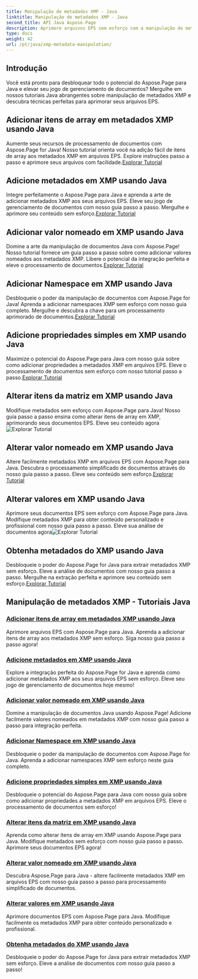 ```yaml
---
title: Manipulação de metadados XMP - Java
linktitle: Manipulação de metadados XMP - Java
second_title: API Java Aspose.Page
description: Aprimore arquivos EPS sem esforço com a manipulação de metadados XMP, desde a adição de itens até a extração. Eleve seu gerenciamento de documentos com nossos guias.
type: docs
weight: 42
url: /pt/java/xmp-metadata-manipulation/
---
```


## Introdução

Você está pronto para desbloquear todo o potencial do Aspose.Page para Java e elevar seu jogo de gerenciamento de documentos? Mergulhe em nossos tutoriais Java abrangentes sobre manipulação de metadados XMP e descubra técnicas perfeitas para aprimorar seus arquivos EPS.

## Adicionar itens de array em metadados XMP usando Java

 Aumente seus recursos de processamento de documentos com Aspose.Page for Java! Nosso tutorial orienta você na adição fácil de itens de array aos metadados XMP em arquivos EPS. Explore instruções passo a passo e aprimore seus arquivos com facilidade.[Explorar Tutorial](./add-array-items/)

## Adicione metadados em XMP usando Java

 Integre perfeitamente o Aspose.Page para Java e aprenda a arte de adicionar metadados XMP aos seus arquivos EPS. Eleve seu jogo de gerenciamento de documentos com nosso guia passo a passo. Mergulhe e aprimore seu conteúdo sem esforço.[Explorar Tutorial](./add-metadata/)

## Adicionar valor nomeado em XMP usando Java

Domine a arte da manipulação de documentos Java com Aspose.Page! Nosso tutorial fornece um guia passo a passo sobre como adicionar valores nomeados aos metadados XMP. Libere o potencial da integração perfeita e eleve o processamento de documentos.[Explorar Tutorial](./add-named-value/)

## Adicionar Namespace em XMP usando Java

 Desbloqueie o poder da manipulação de documentos com Aspose.Page for Java! Aprenda a adicionar namespaces XMP sem esforço com nosso guia completo. Mergulhe e descubra a chave para um processamento aprimorado de documentos.[Explorar Tutorial](./add-namespace/)

## Adicione propriedades simples em XMP usando Java

 Maximize o potencial do Aspose.Page para Java com nosso guia sobre como adicionar propriedades a metadados XMP em arquivos EPS. Eleve o processamento de documentos sem esforço com nosso tutorial passo a passo.[Explorar Tutorial](./add-simple-properties/)

## Alterar itens da matriz em XMP usando Java

 Modifique metadados sem esforço com Aspose.Page para Java! Nosso guia passo a passo ensina como alterar itens de array em XMP, aprimorando seus documentos EPS. Eleve seu conteúdo agora![Explorar Tutorial](./change-array-items/)

## Alterar valor nomeado em XMP usando Java

Altere facilmente metadados XMP em arquivos EPS com Aspose.Page para Java. Descubra o processamento simplificado de documentos através do nosso guia passo a passo. Eleve seu conteúdo sem esforço.[Explorar Tutorial](./change-named-value/)

## Alterar valores em XMP usando Java

 Aprimore seus documentos EPS sem esforço com Aspose.Page para Java. Modifique metadados XMP para obter conteúdo personalizado e profissional com nosso guia passo a passo. Eleve sua análise de documentos agora![Explorar Tutorial](./change-values/)

## Obtenha metadados do XMP usando Java

 Desbloqueie o poder do Aspose.Page for Java para extrair metadados XMP sem esforço. Eleve a análise de documentos com nosso guia passo a passo. Mergulhe na extração perfeita e aprimore seu conteúdo sem esforço.[Explorar Tutorial](./get-metadata/)
## Manipulação de metadados XMP - Tutoriais Java
### [Adicionar itens de array em metadados XMP usando Java](./add-array-items/)
Aprimore arquivos EPS com Aspose.Page para Java. Aprenda a adicionar itens de array aos metadados XMP sem esforço. Siga nosso guia passo a passo agora!
### [Adicione metadados em XMP usando Java](./add-metadata/)
Explore a integração perfeita do Aspose.Page for Java e aprenda como adicionar metadados XMP aos seus arquivos EPS sem esforço. Eleve seu jogo de gerenciamento de documentos hoje mesmo!
### [Adicionar valor nomeado em XMP usando Java](./add-named-value/)
Domine a manipulação de documentos Java usando Aspose.Page! Adicione facilmente valores nomeados em metadados XMP com nosso guia passo a passo para integração perfeita.
### [Adicionar Namespace em XMP usando Java](./add-namespace/)
Desbloqueie o poder da manipulação de documentos com Aspose.Page for Java. Aprenda a adicionar namespaces XMP sem esforço neste guia completo.
### [Adicione propriedades simples em XMP usando Java](./add-simple-properties/)
Desbloqueie o potencial do Aspose.Page para Java com nosso guia sobre como adicionar propriedades a metadados XMP em arquivos EPS. Eleve o processamento de documentos sem esforço!
### [Alterar itens da matriz em XMP usando Java](./change-array-items/)
Aprenda como alterar itens de array em XMP usando Aspose.Page para Java. Modifique metadados sem esforço com nosso guia passo a passo. Aprimore seus documentos EPS agora!
### [Alterar valor nomeado em XMP usando Java](./change-named-value/)
Descubra Aspose.Page para Java - altere facilmente metadados XMP em arquivos EPS com nosso guia passo a passo para processamento simplificado de documentos.
### [Alterar valores em XMP usando Java](./change-values/)
Aprimore documentos EPS com Aspose.Page para Java. Modifique facilmente os metadados XMP para obter conteúdo personalizado e profissional.
### [Obtenha metadados do XMP usando Java](./get-metadata/)
Desbloqueie o poder do Aspose.Page for Java para extrair metadados XMP sem esforço. Eleve a análise de documentos com nosso guia passo a passo!